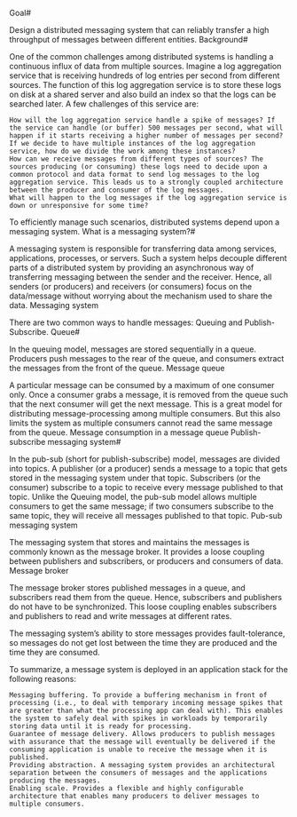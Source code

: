 Goal#

Design a distributed messaging system that can reliably transfer a high throughput of messages between different entities.
Background#

One of the common challenges among distributed systems is handling a continuous influx of data from multiple sources. Imagine a log aggregation service that is receiving hundreds of log entries per second from different sources. The function of this log aggregation service is to store these logs on disk at a shared server and also build an index so that the logs can be searched later. A few challenges of this service are:

    How will the log aggregation service handle a spike of messages? If the service can handle (or buffer) 500 messages per second, what will happen if it starts receiving a higher number of messages per second? If we decide to have multiple instances of the log aggregation service, how do we divide the work among these instances?
    How can we receive messages from different types of sources? The sources producing (or consuming) these logs need to decide upon a common protocol and data format to send log messages to the log aggregation service. This leads us to a strongly coupled architecture between the producer and consumer of the log messages.
    What will happen to the log messages if the log aggregation service is down or unresponsive for some time?

To efficiently manage such scenarios, distributed systems depend upon a messaging system.
What is a messaging system?#

A messaging system is responsible for transferring data among services, applications, processes, or servers. Such a system helps decouple different parts of a distributed system by providing an asynchronous way of transferring messaging between the sender and the receiver. Hence, all senders (or producers) and receivers (or consumers) focus on the data/message without worrying about the mechanism used to share the data.
Messaging system

There are two common ways to handle messages: Queuing and Publish-Subscribe.
Queue#

In the queuing model, messages are stored sequentially in a queue. Producers push messages to the rear of the queue, and consumers extract the messages from the front of the queue.
Message queue

A particular message can be consumed by a maximum of one consumer only. Once a consumer grabs a message, it is removed from the queue such that the next consumer will get the next message. This is a great model for distributing message-processing among multiple consumers. But this also limits the system as multiple consumers cannot read the same message from the queue.
Message consumption in a message queue
Publish-subscribe messaging system#

In the pub-sub (short for publish-subscribe) model, messages are divided into topics. A publisher (or a producer) sends a message to a topic that gets stored in the messaging system under that topic. Subscribers (or the consumer) subscribe to a topic to receive every message published to that topic. Unlike the Queuing model, the pub-sub model allows multiple consumers to get the same message; if two consumers subscribe to the same topic, they will receive all messages published to that topic.
Pub-sub messaging system

The messaging system that stores and maintains the messages is commonly known as the message broker. It provides a loose coupling between publishers and subscribers, or producers and consumers of data.
Message broker

The message broker stores published messages in a queue, and subscribers read them from the queue. Hence, subscribers and publishers do not have to be synchronized. This loose coupling enables subscribers and publishers to read and write messages at different rates.

The messaging system’s ability to store messages provides fault-tolerance, so messages do not get lost between the time they are produced and the time they are consumed.

To summarize, a message system is deployed in an application stack for the following reasons:

    Messaging buffering. To provide a buffering mechanism in front of processing (i.e., to deal with temporary incoming message spikes that are greater than what the processing app can deal with). This enables the system to safely deal with spikes in workloads by temporarily storing data until it is ready for processing.
    Guarantee of message delivery. Allows producers to publish messages with assurance that the message will eventually be delivered if the consuming application is unable to receive the message when it is published.
    Providing abstraction. A messaging system provides an architectural separation between the consumers of messages and the applications producing the messages.
    Enabling scale. Provides a flexible and highly configurable architecture that enables many producers to deliver messages to multiple consumers.
